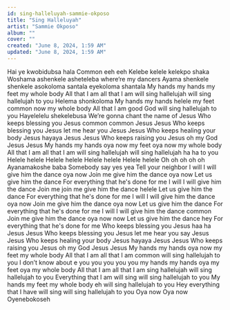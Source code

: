 ```yaml
---
id: sing-halleluyah-sammie-okposo
title: "Sing Halleluyah"
artist: "Sammie Okposo"
album: ""
cover: ""
created: "June 8, 2024, 1:59 AM"
updated: "June 8, 2024, 1:59 AM"
---
```


Hai ye kwobidubsa hala
Common eeh eeh
Kelebe kelele kelekpo shaka
Woshama ashenkele asheteleba where‘re my dancers
Ayama shenkele shenkele asokoloma santala eyekoloma shantala
My hands my hands my feet my whole body
All that I am all that I am will sing hallelujah will sing hallelujah to you
Helema shonkoloma
My hands my hands helele my feet common now my whole body
All that I am good God will sing hallelujah to you
Hayelelelu shekelebusa
We’re gonna chant the name of Jesus
Who keeps blessing you
Jesus common common Jesus Jesus
Who keeps blessing you
Jesus let me hear you Jesus Jesus
Who keeps healing your body
Jesus hayaya Jesus Jesus
Who keeps raising you
Jesus oh my God Jesus Jesus
My hands my hands oya now my feet oya now my whole body
All that I am all that I am will sing hallelujah will sing hallelujah ha ha to you
Helele helele
Helele helele
Helele helele
Helele helele
Oh oh oh oh oh
Ayanamakoshe baba
Somebody say yes yea
Tell your neighbor I will
I will give him the dance oya now
Join me give him the dance oya now
Let us give him the dance
For everything that he's done for me
I will I will give him the dance
Join me join me give him the dance helele
Let us give him the dance
For everything that he's done for me
I will I will give him the dance oya now
Join me give him the dance oya now
Let us give him the dance
For everything that he's done for me
I will I will give him the dance common
Join me give him the dance oya now now
Let us give him the dance hey
For everything that he's done for me
Who keeps blessing you
Jesus haa ha Jesus Jesus
Who keeps blessing you
Jesus let me hear you say Jesus Jesus
Who keeps healing your body
Jesus hayaya Jesus Jesus
Who keeps raising you
Jesus oh my God Jesus Jesus
My hands my hands oya now my feet my whole body
All that I am all that I am common will sing hallelujah to you
I don’t know about e you you you you you my hands my hands oya my feet oya my whole body
All that I am all that I am sing hallelujah will sing hallelujah to you
Everything that I am will sing will sing hallelujah to you
My hands my feet my whole body eh will sing hallelujah to you
Hey everything that I have will sing will sing hallelujah to you
Oya now
Oya now
Oyenebokoseh